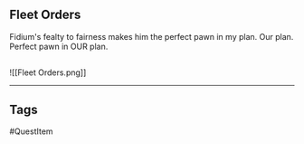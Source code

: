 ## Fleet Orders
Fidium's fealty to fairness 
makes him the perfect pawn in my plan.
Our plan. Perfect pawn in OUR plan.
## 
![[Fleet Orders.png]]

---
## Tags
#QuestItem